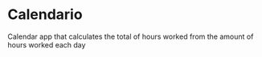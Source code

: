 # Calendario
Calendar app that calculates the total of hours worked from the amount of hours worked each day
